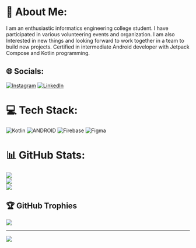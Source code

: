 # 💫 About Me:
I am an enthusiastic informatics engineering college student. I have participated in various volunteering events and organization. I am also Interested in new things and looking forward to work together in a team to build new projects. Certified in intermediate Android developer with Jetpack Compose and Kotlin programming.


## 🌐 Socials:
[![Instagram](https://img.shields.io/badge/Instagram-%23E4405F.svg?logo=Instagram&logoColor=white)](https://instagram.com/warren_polandra) [![LinkedIn](https://img.shields.io/badge/LinkedIn-%230077B5.svg?logo=linkedin&logoColor=white)](https://linkedin.com/in/warren-gerald-polandra-a21b07206) 

# 💻 Tech Stack:
![Kotlin](https://img.shields.io/badge/kotlin-%230095D5.svg?style=flat&logo=kotlin&logoColor=white) ![ANDROID](https://img.shields.io/badge/android-%2320232a.svg?style=flat&logo=android&logoColor=%a4c639) ![Firebase](https://img.shields.io/badge/firebase-%23039BE5.svg?style=flat&logo=firebase) 	![Figma](https://img.shields.io/badge/figma-%23F24E1E.svg?style=flat&logo=figma&logoColor=white)
# 📊 GitHub Stats:
![](https://github-readme-stats.vercel.app/api?username=warrenpolandra&theme=dark&hide_border=false&include_all_commits=false&count_private=false)<br/>
![](https://github-readme-streak-stats.herokuapp.com/?user=warrenpolandra&theme=dark&hide_border=false)<br/>
![](https://github-readme-stats.vercel.app/api/top-langs/?username=warrenpolandra&theme=dark&hide_border=false&include_all_commits=false&count_private=false&layout=compact)

## 🏆 GitHub Trophies
![](https://github-profile-trophy.vercel.app/?username=warrenpolandra&theme=onedark&no-frame=false&no-bg=true&margin-w=4)

---
[![](https://visitcount.itsvg.in/api?id=warrenpolandra&icon=5&color=1)](https://visitcount.itsvg.in)

<!-- Proudly created with GPRM ( https://gprm.itsvg.in ) -->

